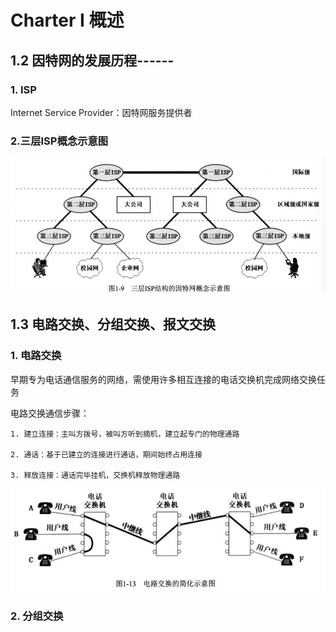 # Charter I	概述

## 1.2 因特网的发展历程------

### 1. ISP

Internet Service Provider：因特网服务提供者

### 2.三层ISP概念示意图

![1756800498070](image/CharterI概述/1756800498070.png)

## 1.3 电路交换、分组交换、报文交换

### 1. 电路交换

早期专为电话通信服务的网络，需使用许多相互连接的电话交换机完成网络交换任务

电路交换通信步骤：

    1. 建立连接：主叫方拨号，被叫方听到摘机，建立起专门的物理通路

    2. 通话：基于已建立的连接进行通话，期间始终占用连接

    3. 释放连接：通话完毕挂机，交换机释放物理通路

![1756802600481](image/CharterI概述/1756802600481.png)

### 2. 分组交换
